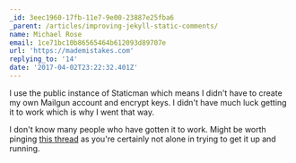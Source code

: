```yaml
---
_id: 3eec1960-17fb-11e7-9e00-23887e25fba6
_parent: /articles/improving-jekyll-static-comments/
name: Michael Rose
email: 1ce71bc10b86565464b612093d89707e
url: 'https://mademistakes.com'
replying_to: '14'
date: '2017-04-02T23:22:32.401Z'
---
```


I use the public instance of Staticman which means I didn't have to create my
own Mailgun account and encrypt keys. I didn't have much luck getting it to work
which is why I went that way.

I don't know many people who have gotten it to work. Might be worth pinging
[this thread](https://github.com/eduardoboucas/staticman/issues/42#issuecomment-287597695)
as you're certainly not alone in trying to get it up and running.

